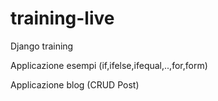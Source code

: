 # training-live
Django training

Applicazione esempi (if,ifelse,ifequal,..,for,form)

Applicazione blog (CRUD Post)
